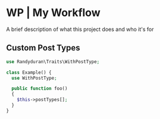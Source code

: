 # WP | My Workflow

A brief description of what this project does and who it's for

## Custom Post Types

```php
use Randyduran\Traits\WithPostType;

class Example() {
  use WithPostType;

  public function foo()
  {
    $this->postTypes[];
  }
}

